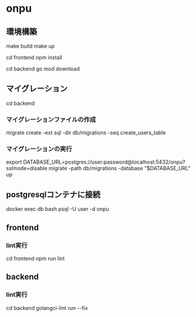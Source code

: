# onpu

## 環境構築
make build
make up

cd frontend
npm install

cd backend
go mod download

## マイグレーション
cd backend

### マイグレーションファイルの作成
migrate create -ext sql -dir db/migrations -seq create_users_table

### マイグレーションの実行
export DATABASE_URL=postgres://user:password@localhost:5432/onpu?sslmode=disable
migrate -path db/migrations -database "$DATABASE_URL" up

## postgresqlコンテナに接続
docker exec db bash
psql -U user -d onpu

## frontend
### lint実行
cd frontend
npm run lint

## backend
### lint実行
cd backend
golangci-lint run --fix
